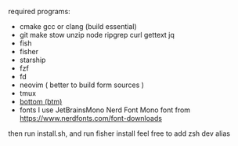 required programs:
- cmake gcc or clang (build essential)
- git make stow unzip node ripgrep curl gettext jq
- fish
- fisher
- starship
- fzf
- fd
- neovim ( better to build form sources )
- tmux
- [bottom (btm)](https://github.com/ClementTsang/bottom)
- fonts I use JetBrainsMono Nerd Font Mono font from https://www.nerdfonts.com/font-downloads

then run install.sh, and run fisher install
feel free to add zsh dev alias
